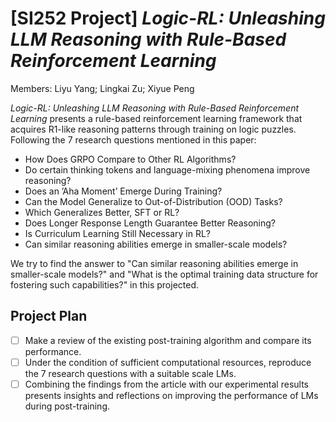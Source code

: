 # [SI252 Project] *Logic-RL: Unleashing LLM Reasoning with Rule-Based Reinforcement Learning*

Members: Liyu Yang; Lingkai Zu; Xiyue Peng

*Logic-RL: Unleashing LLM Reasoning with Rule-Based Reinforcement Learning* presents a rule-based reinforcement learning framework that acquires R1-like reasoning patterns through training on logic puzzles. 
Following the 7 research questions mentioned in this paper:
+ How Does GRPO Compare to Other RL Algorithms?
+ Do certain thinking tokens and language-mixing phenomena improve reasoning?
+ Does an ’Aha Moment’ Emerge During Training?
+ Can the Model Generalize to Out-of-Distribution (OOD) Tasks?
+ Which Generalizes Better, SFT or RL?
+ Does Longer Response Length Guarantee Better Reasoning?
+ Is Curriculum Learning Still Necessary in RL?
+ Can similar reasoning abilities emerge in smaller-scale models?

We try to find the answer to "Can similar reasoning abilities emerge in smaller-scale models?" and "What is the optimal training data structure for fostering such capabilities?" in this projected.

## Project Plan
+ [ ] Make a review of the existing post-training algorithm and compare its performance.
+ [ ] Under the condition of sufficient computational resources, reproduce the 7 research questions with a suitable scale LMs.
+ [ ] Combining the findings from the article with our experimental results presents insights and reflections on improving the performance of LMs during post-training.
